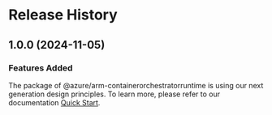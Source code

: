 # Release History
    
## 1.0.0 (2024-11-05)

### Features Added

The package of @azure/arm-containerorchestratorruntime is using our next generation design principles. To learn more, please refer to our documentation [Quick Start](https://aka.ms/azsdk/js/mgmt/quickstart).

